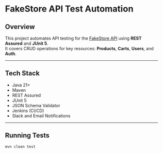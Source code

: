 # FakeStore API Test Automation

##  Overview
This project automates API testing for the [FakeStore API](https://fakestoreapi.com/) using **REST Assured** and **JUnit 5**.  
It covers CRUD operations for key resources: **Products**, **Carts**, **Users**, and **Auth**.

---

##  Tech Stack
- Java 21+
- Maven
- REST Assured
- JUnit 5
- JSON Schema Validator
- Jenkins (CI/CD)
- Slack and Email Notifications

--- 

##  Running Tests
```bash
mvn clean test
